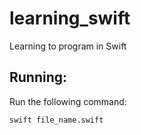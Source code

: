 # learning_swift
Learning to program in Swift
## Running:
Run the following command:
```sh
swift file_name.swift
```
